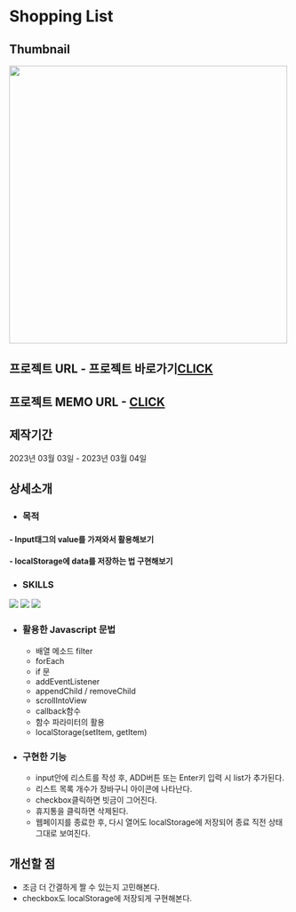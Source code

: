 # Shopping List

## Thumbnail
<img src="https://user-images.githubusercontent.com/94448281/222886493-ea546db7-9b85-4e5f-b72b-f812b14bb2c1.png" width="500" />

## 프로젝트 URL - 프로젝트 바로가기<a href="https://to-buy-lists.netlify.app">CLICK</a>

## 프로젝트 MEMO URL - <a href="https://desert-edam-bea.notion.site/Shopping-List-498216a296dd4781a04a60c22574613a">CLICK</a>

## 제작기간
2023년 03월 03일 - 2023년 03월 04일

## 상세소개
* ### 목적
#### - Input태그의 value를 가져와서 활용해보기
#### - localStorage에 data를 저장하는 법 구현해보기
* ### SKILLS
<div>
  <img src="https://img.shields.io/badge/HTML5-E34F26?style=flat&logo=HTML5&logoColor=white" />
  <img src="https://img.shields.io/badge/CSS3-1572B6?style=flat&logo=CSS3&logoColor=white" />
  <img src="https://img.shields.io/badge/JAVASCRIPT-F7DF1E?style=flat&logo=JAVASCRIPT&logoColor=black" />
</div>

* ### 활용한 Javascript 문법
  - 배열 메소드 filter
  - forEach
  - if 문
  - addEventListener
  - appendChild / removeChild
  - scrollIntoView
  - callback함수
  - 함수 파라미터의 활용
  - localStorage(setItem, getItem)
  
* ### 구현한 기능
  - input안에 리스트를 작성 후, ADD버튼 또는 Enter키 입력 시 list가 추가된다.
  - 리스트 목록 개수가 장바구니 아이콘에 나타난다.
  - checkbox클릭하면 빗금이 그어진다.
  - 휴지통을 클릭하면 삭제된다.
  - 웹페이지를 종료한 후, 다시 열어도 localStorage에 저장되어 종료 직전 상태 그대로 보여진다.

## 개선할 점
* 조금 더 간결하게 짤 수 있는지 고민해본다.
* checkbox도 localStorage에 저장되게 구현해본다.
